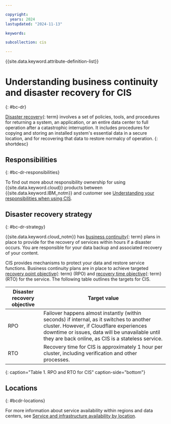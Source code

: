 ```yaml
---

copyright:
  years: 2024
lastupdated: "2024-11-13"

keywords:

subcollection: cis

---
```


{{site.data.keyword.attribute-definition-list}}

# Understanding business continuity and disaster recovery for CIS
{: #bc-dr}

[Disaster recovery](#x2113280){: term} involves a set of policies, tools, and procedures for returning a system, an application, or an entire data center to full operation after a catastrophic interruption. It includes procedures for copying and storing an installed system's essential data in a secure location, and for recovering that data to restore normalcy of operation.
{: shortdesc}

## Responsibilities
{: #bc-dr-responsibilities}

To find out more about responsibility ownership for using {{site.data.keyword.cloud}} products between {{site.data.keyword.IBM_notm}} and customer see [Understanding your responsibilities when using CIS](/docs/cis?topic=cis-responsibilities-cis).

## Disaster recovery strategy
{: #bc-dr-strategy}

{{site.data.keyword.cloud_notm}} has [business continuity](#x3026801){: term} plans in place to provide for the recovery of services within hours if a disaster occurs. You are responsible for your data backup and associated recovery of your content.

CIS provides mechanisms to protect your data and restore service functions. Business continuity plans are in place to achieve targeted [recovery point objective](#x3429911){: term} (RPO) and [recovery time objective](#x3167918){: term} (RTO) for the service. The following table outlines the targets for CIS.

| Disaster recovery objective | Target value |
|---|---|
|  RPO | Failover happens almost instantly (within seconds) if internal, as it switches to another cluster. However, if Cloudflare experiences downtime or issues, data will be unavailable until they are back online, as CIS is a stateless service. |
|  RTO |  Recovery time for CIS is approximately 1 hour per cluster, including verification and other processes. |
{: caption="Table 1. RPO and RTO for CIS" caption-side="bottom"}

## Locations
{: #bcdr-locations}

For more information about service availability within regions and data centers, see [Service and infrastructure availability by location](/docs/overview?topic=overview-services_region).
